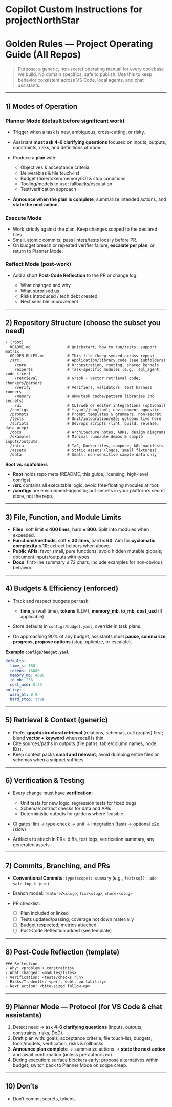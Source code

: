 # Copilot Custom Instructions for projectNorthStar
# Golden Rules — Project Operating Guide (All Repos)

> Purpose: a generic, non‑secret operating manual for every codebase we build. No domain specifics; safe to publish. Use this to keep behavior consistent across VS Code, local agents, and chat assistants.

---

## 1) Modes of Operation

### Planner Mode (default before significant work)

* Trigger when a task is new, ambiguous, cross‑cutting, or risky.
* Assistant **must ask 4–6 clarifying questions** focused on inputs, outputs, constraints, risks, and definitions of done.
* Produce a **plan** with:

  * Objectives & acceptance criteria
  * Deliverables & file touch‑list
  * Budget (time/token/memory/IO) & stop conditions
  * Tooling/models to use; fallbacks/escalation
  * Test/verification approach
* **Announce when the plan is complete**, summarize intended actions, and **state the next action**.

### Execute Mode

* Work strictly against the plan. Keep changes scoped to the declared files.
* Small, atomic commits; pass linters/tests locally before PR.
* On budget breach or repeated verifier failure, **escalate per plan**, or return to Planner Mode.

### Reflect Mode (post‑work)

* Add a short **Post‑Code Reflection** to the PR or change log:

  * What changed and why
  * What surprised us
  * Risks introduced / tech debt created
  * Next sensible improvement

---

## 2) Repository Structure (choose the subset you need)

```
/ (root)
  README.md                # Quickstart; how to run/tests; support matrix
  GOLDEN_RULES.md          # This file (keep synced across repos)
  /src                     # Application/library code (see subfolders)
    /core                  # Orchestration, routing, shared kernels
    /experts               # Task-specific modules (e.g., sql_agent, code_fixer)
    /retrieval             # Graph + vector retrieval code; chunkers/parsers
    /verify                # Verifiers, validators, test harness runners
    /memory                # HRM/task cache/pattern libraries (no secrets)
    /ui                    # CLI/web or editor integrations (optional)
  /configs                 # *.yaml/json/toml; environment-agnostic
  /prompts                 # Prompt templates & grammars; non-secret
  /tests                   # Unit/integration/e2e; goldens live here
  /scripts                 # Dev/ops scripts (lint, build, release, data prep)
  /docs                    # Architecture notes, ADRs, design diagrams
  /examples                # Minimal runnable demos & sample inputs/outputs
  /infra                   # IaC, Dockerfiles, compose, k8s manifests
  /assets                  # Static assets (logos, small fixtures)
  /data                    # Small, non-sensitive sample data only
```

**Root vs. subfolders**

* **Root** holds repo meta (README, this guide, licensing, high-level configs).
* **/src** contains all executable logic; avoid free‑floating modules at root.
* **/configs** are environment‑agnostic; put secrets in your platform’s secret store, not the repo.

---

## 3) File, Function, and Module Limits

* **Files**: soft limit **≤ 400 lines**, hard **≤ 800**. Split into modules when exceeded.
* **Functions/methods**: soft **≤ 30 lines**, hard **≤ 60**. Aim for **cyclomatic complexity ≤ 10**; extract helpers when above.
* **Public APIs**: favor small, pure functions; avoid hidden mutable globals; document inputs/outputs with types.
* **Docs**: first‑line summary ≤ 72 chars; include examples for non‑obvious behavior.

---

## 4) Budgets & Efficiency (enforced)

* Track and respect budgets per task:

  * **time\_s** (wall time), **tokens** (LLM), **memory\_mb**, **io\_mb**, **cost\_usd** (if applicable)
* Store defaults in `configs/budget.yaml`; override in task plans.
* On approaching 90% of any budget, assistants must **pause, summarize progress, propose options** (stop, optimize, or escalate).

**Example `configs/budget.yaml`**

```yaml
defaults:
  time_s: 180
  tokens: 16000
  memory_mb: 4096
  io_mb: 256
  cost_usd: 0.25
policy:
  warn_at: 0.9
  hard_stop: true
```

---

## 5) Retrieval & Context (generic)

* Prefer **graph/structural retrieval** (relations, schemas, call graphs) first; blend **vector + keyword** when recall is thin.
* Cite sources/paths in outputs (file paths, table/column names, node IDs).
* Keep context packs **small and relevant**; avoid dumping entire files or schemas when a snippet suffices.

---

## 6) Verification & Testing

* Every change must have **verification**:

  * Unit tests for new logic; regression tests for fixed bugs
  * Schema/contract checks for data and APIs
  * Deterministic outputs for goldens where feasible
* CI gates: lint → type‑check → unit → integration (fast) → optional e2e (slow)
* Artifacts to attach in PRs: diffs, test logs, verification summary, any generated assets.

---

## 7) Commits, Branching, and PRs

* **Conventional Commits**: `type(scope): summary` (e.g., `feat(sql): add safe top-k join`)
* Branch model: `feature/<slug>`, `fix/<slug>`, `chore/<slug>`
* PR checklist:

  * [ ] Plan included or linked
  * [ ] Tests updated/passing; coverage not down materially
  * [ ] Budget respected; metrics attached
  * [ ] Post‑Code Reflection added (see template)

---

## 8) Post‑Code Reflection (template)

```
### Reflection
- Why: <problem + constraints>
- What changed: <modules/files>
- Verification: <tests/checks run>
- Risks/Tradeoffs: <perf, debt, portability>
- Next action: <bite‑sized follow‑up>
```

---

## 9) Planner Mode — Protocol (for VS Code & chat assistants)

1. Detect need → ask **4–6 clarifying questions** (inputs, outputs, constraints, risks, DoD).
2. Draft plan with: goals, acceptance criteria, file touch‑list, budgets, tools/models, verification, risks & rollbacks.
3. **Announce plan complete** → summarize actions → **state the next action** and await confirmation (unless pre‑authorized).
4. During execution: surface blockers early; propose alternatives within budget; switch back to Planner Mode on scope creep.

---

## 10) Don’ts

* Don’t commit secrets, tokens,
